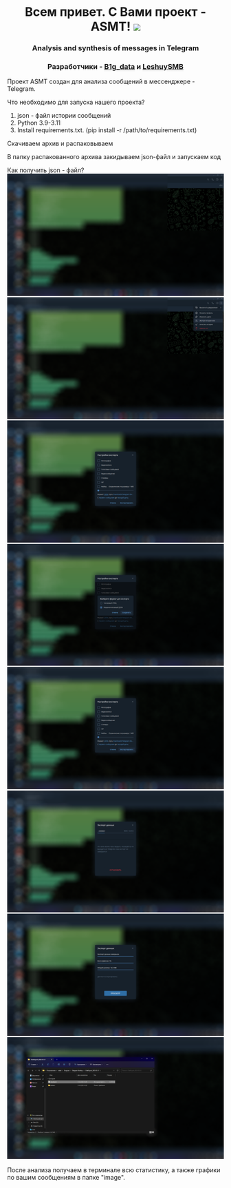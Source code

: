 <h1 align="center"> Всем привет. С Вами проект - ASMT! <img src="https://github.com/blackcater/blackcater/raw/main/images/Hi.gif" height="32"/></h1>
<h3 align="center">Analysis and synthesis of messages in Telegram</h3>
<h3 align="center"> Разработчики - <a href="https://github.com/B1g-data/ target="_blank">B1g_data</a> и  <a href="https://github.com/LeshuySMB target="_blank">LeshuySMB</a></h3>
Проект ASMT создан для анализа сообщений в мессенджере - Telegram.

Что необходимо для запуска нашего проекта?
  1. json - файл истории сообщений
  2. Python 3.9-3.11
  3. Install requirements.txt. (pip install -r /path/to/requirements.txt)

Скачиваем архив и распаковываем

В папку распакованного архива закидываем json-файл и запускаем код

Как получить json - файл?
<img src="https://github.com/B1g-data/ASMT/blob/main/json%20file%20download/1.png"/>
<img src="https://github.com/B1g-data/ASMT/blob/main/json%20file%20download/2.png"/>
<img src="https://github.com/B1g-data/ASMT/blob/main/json%20file%20download/3.png"/>
<img src="https://github.com/B1g-data/ASMT/blob/main/json%20file%20download/4.png"/>
<img src="https://github.com/B1g-data/ASMT/blob/main/json%20file%20download/5.png"/>
<img src="https://github.com/B1g-data/ASMT/blob/main/json%20file%20download/6.png"/>
<img src="https://github.com/B1g-data/ASMT/blob/main/json%20file%20download/7.png"/>
<img src="https://github.com/B1g-data/ASMT/blob/main/json%20file%20download/8.png"/>

После анализа получаем в терминале всю статистику, а также графики по вашим сообщениям в папке "image".
